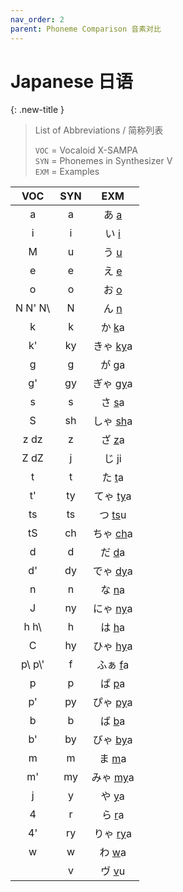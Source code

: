 ```yaml
---
nav_order: 2
parent: Phoneme Comparison 音素对比
---
```

# Japanese 日语

{: .new-title }
> List of Abbreviations / 简称列表
>
> `VOC` = Vocaloid X-SAMPA  
> `SYN` = Phonemes in Synthesizer V  
> `EXM` = Examples  

| VOC | SYN | EXM |
|:---:|:---:|:---:|
| a | a | あ <u>a</u> |
| i | i | い <u>i</u> |
| M | u | う <u>u</u> |
| e | e | え <u>e</u> |
| o | o | お <u>o</u> |
| N  N'  N\\ | N | ん <u>n</u> |
| k | k | か <u>k</u>a |
| k' | ky | きゃ <u>ky</u>a |
| g | g | が <u>g</u>a |
| g' | gy | ぎゃ <u>gy</u>a |
| s | s | さ <u>s</u>a |
| S | sh | しゃ <u>sh</u>a |
| z dz | z | ざ <u>z</u>a |
| Z dZ | j | じ <u>j</u>i |
| t | t | た <u>t</u>a |
| t' | ty | てゃ <u>ty</u>a |
| ts | ts | つ <u>ts</u>u |
| tS | ch | ちゃ <u>ch</u>a |
| d | d | だ <u>d</u>a |
| d' | dy | でゃ <u>dy</u>a |
| n | n | な <u>n</u>a |
| J | ny | にゃ <u>ny</u>a |
| h h\\ | h | は <u>h</u>a |
| C | hy | ひゃ <u>hy</u>a |
| p\\ p\\' | f | ふぁ <u>f</u>a |
| p | p | ぱ <u>p</u>a |
| p' | py | ぴゃ <u>py</u>a |
| b | b | ば <u>b</u>a |
| b' | by | びゃ <u>by</u>a |
| m | m | ま <u>m</u>a |
| m' | my | みゃ <u>my</u>a |
| j | y | や <u>y</u>a |
| 4 | r | ら <u>r</u>a |
| 4' | ry | りゃ <u>ry</u>a |
| w | w | わ <u>w</u>a |
|| v | ヴ <u>v</u>u |